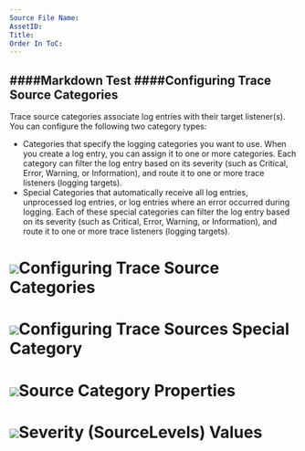 ```yaml
---
Source File Name:
AssetID:
Title:
Order In ToC:
---
```


####Markdown Test
####Configuring Trace Source Categories
----------
  Trace source categories associate log entries with their target listener(s). You can configure the following two category types:
+ Categories that specify the logging categories you want to use. When you create a log entry, you can assign it to one or more categories. Each category can filter the log entry based on its severity (such as Critical, Error, Warning, or Information), and route it to one or more trace listeners (logging targets).
+ Special Categories that automatically receive all log entries, unprocessed log entries, or log entries where an error occurred during logging.  Each of these special categories can filter the log entry based on its severity (such as Critical, Error, Warning, or Information), and route it to one or more trace listeners (logging targets).
<h1 class="heading" xmlns:dt="uuid:C2F41010-65B3-11d1-A29F-00AA00C14882" xmlns:xlink="http://www.w3.org/1999/xlink" xmlns:MSHelp="http://msdn.microsoft.com/mshelp"><span onclick="ExpandCollapse(sectionToggle0)" style="cursor:default;" onkeypress="ExpandCollapse_CheckKey(sectionToggle0)" tabindex="0"><img id="sectionToggle0" onload="OnLoadImage()" class="toggle" name="toggleSwitch" src="../local/exp.gif" />Configuring Trace Source Categories</span></h1><div id="sectionSection0" class="section" name="collapseableSection" style="display: none;" xmlns:dt="uuid:C2F41010-65B3-11d1-A29F-00AA00C14882" xmlns:xlink="http://www.w3.org/1999/xlink" xmlns:MSHelp="http://msdn.microsoft.com/mshelp">The next procedure describes how to assign log entries to categories by using the configuration tool. 
<a name="config_categorysources" href="#"><span /></a>
**To configure Categories**

1. Add a category by clicking the plus sign icon in the Categories pane and clicking Add Category. A new category is added to the configuration with its properties displayed. If a category's properties are not visible, click the expander arrow for the category you want to configure. 
2. (Optional) In the properties pane, edit the name of the category. 
3. Click the Minimum Severity property and select the severity level of the events that will be assigned to this category. For information about the source level values, see the tables that follow this procedure. 
4. Click the Auto Flush property and select True if you want the listener to flush its data to the target after each new entry is written to this source. Select False if you want to flush the entries in your code only when required.
5. To add a logging target listener, click the Listeners property's plus icon and select a listener from the drop-down list.
6. To remove a listener from the list, click the cross icon. You can also make a new selection from the drop-down list for an existing listener to change the contents of the list.
7. Repeat the procedure for each category you require.
</div><h1 class="heading" xmlns:dt="uuid:C2F41010-65B3-11d1-A29F-00AA00C14882" xmlns:xlink="http://www.w3.org/1999/xlink" xmlns:MSHelp="http://msdn.microsoft.com/mshelp"><span onclick="ExpandCollapse(sectionToggle1)" style="cursor:default;" onkeypress="ExpandCollapse_CheckKey(sectionToggle1)" tabindex="0"><img id="sectionToggle1" onload="OnLoadImage()" class="toggle" name="toggleSwitch" src="../local/exp.gif" />Configuring Trace Sources Special Category</span></h1><div id="sectionSection1" class="section" name="collapseableSection" style="display: none;" xmlns:dt="uuid:C2F41010-65B3-11d1-A29F-00AA00C14882" xmlns:xlink="http://www.w3.org/1999/xlink" xmlns:MSHelp="http://msdn.microsoft.com/mshelp">The next procedure describes how to configure the special categories. The <b>Logging Errors &amp; Warnings</b> special category receives log entries for errors and warnings that occur during the logging process. The <b>Unprocessed Category</b> special category receives all log entries that are not processed by a source category (such as entries that specify a category that is not configured). The <b>All Events</b> special category receives all log entries.
<a name="config_specialtraces" href="#"><span /></a>
**To configure Special Categories**

1. In the Special Categories section, click the special source category you want to configure. 
2. (Optional) In the properties pane, type the name of the category. 
3.  (Optional) Set the Minimum Severity property. For information about the SourceLevels property values, see tables that follow this procedure.
4. Click the Auto Flush property and select True if you want the listener to flush its data to the target after each new entry is written to this source. Select False if you want to flush the entries in your code only when required.
5. To add a logging target listener, click the Listeners property's plus icon and select a listener from the drop-down list.
6. To remove a listener from the list, click the delete(x) icon. You can also make a new selection from the drop-down list for an existing listener to change the contents of the list.
7. Repeat the procedure for each special category source you wish to configure.
<div class="alert"><table width="100%" cellspacing="0" cellpadding="0"><tr><th align="left"><img class="note" src="../local/note.gif" />Note:</th></tr><tr><td>If an error occurs when the block writes to a special trace source, there is no error reported and the original log message is discarded.</td></tr></table><p /></div></div><h1 class="heading" xmlns:dt="uuid:C2F41010-65B3-11d1-A29F-00AA00C14882" xmlns:xlink="http://www.w3.org/1999/xlink" xmlns:MSHelp="http://msdn.microsoft.com/mshelp"><span onclick="ExpandCollapse(sectionToggle2)" style="cursor:default;" onkeypress="ExpandCollapse_CheckKey(sectionToggle2)" tabindex="0"><img id="sectionToggle2" onload="OnLoadImage()" class="toggle" name="toggleSwitch" src="../local/exp.gif" />Source Category Properties</span></h1><div id="sectionSection2" class="section" name="collapseableSection" style="display: none;" xmlns:dt="uuid:C2F41010-65B3-11d1-A29F-00AA00C14882" xmlns:xlink="http://www.w3.org/1999/xlink" xmlns:MSHelp="http://msdn.microsoft.com/mshelp"><a name="props_categorysources" href="#"><span /></a>The following table lists the <b>Category Source</b> properties.
<table><tr><th><p><b>Property</b></p></th><th><p><b>Description</b></p></th></tr><tr><td><p><b>Name</b></p></td><td><p>The name of the category. The default is <b>Category Source</b>.</p></td></tr><tr><td><p><b>Minimum Severity</b></p></td><td><p>Possible values are <b>ActivityTracing</b>, <b>All</b>, <b>Critical</b>, <b>Error</b>, <b>Information</b>, <b>Off</b>, <b>Verbose</b>, and <b>Warning</b>. The default is <b>All</b>. See the following table for more information. Represented by the <b>filter </b>element in an XML file. See <hlink xlink:type="simple" xlink:show="new" xlink:actuate="onRequest" xlink:href="9301547d-44c4-490c-91a0-b63e86e4b6a2.html#switchlevel">SourceLevels</hlink>.</p></td></tr><tr><td><p><b>Auto Flush</b></p></td><td><p>Specifies whether the listener will flush its data to the target after every new entry is written to this source. The default value is <b>True</b>. When set to <b>False</b>, code can flush the entries when required. Note that it is your responsibility to ensure that all entries are flushed to the target, especially if an exception or failure occurs in the application. Otherwise, you will lose any cached logging information not yet written to the target.</p></td></tr><tr><td><p><b>Listeners</b></p></td><td><p>The name of the trace listeners that receive log entries and write them to the appropriate destinations.</p></td></tr></table> table copy-of
  </div><h1 class="heading" xmlns:dt="uuid:C2F41010-65B3-11d1-A29F-00AA00C14882" xmlns:xlink="http://www.w3.org/1999/xlink" xmlns:MSHelp="http://msdn.microsoft.com/mshelp"><span onclick="ExpandCollapse(sectionToggle3)" style="cursor:default;" onkeypress="ExpandCollapse_CheckKey(sectionToggle3)" tabindex="0"><img id="sectionToggle3" onload="OnLoadImage()" class="toggle" name="toggleSwitch" src="../local/exp.gif" />Severity (SourceLevels) Values</span></h1><div id="sectionSection3" class="section" name="collapseableSection" style="display: none;" xmlns:dt="uuid:C2F41010-65B3-11d1-A29F-00AA00C14882" xmlns:xlink="http://www.w3.org/1999/xlink" xmlns:MSHelp="http://msdn.microsoft.com/mshelp"><a name="switchlevel" href="#"><span /></a>The following table lists the possible values for the severity property of a category or a trace listener. 
<table><tr><th><p><b>Value</b></p></th><th><p><b>Description</b></p></th></tr><tr><td><p><b>ActivityTracing</b></p></td><td><p>Allows the <b>Stop</b>, <b>Start</b>, <b>Suspend</b>, <b>Transfer</b>, and <b>Resume</b> events through. </p></td></tr><tr><td><p><b>All</b></p></td><td><p>Allows all events through.</p></td></tr><tr><td><p><b>Critical</b></p></td><td><p>Allows only <b>Critical</b> events through. A critical event is a fatal error or application crash.</p></td></tr><tr><td><p><b>Error</b></p></td><td><p>Allows <b>Critical</b> and <b>Error</b> events through. An <b>Error</b> event is a recoverable error.</p></td></tr><tr><td><p><b>Information</b></p></td><td><p>Allows <b>Critical</b>, <b>Error</b>, <b>Warning</b>, and <b>Information</b> events through. An information event is an informational message.</p></td></tr><tr><td><p><b>Off</b></p></td><td><p>Does not allow any events through.</p></td></tr><tr><td><p><b>Verbose</b></p></td><td><p>Allows <b>Critical</b>, <b>Error</b>, <b>Warning</b>, <b>Information</b>, and <b>Verbose</b> events through. A <b>Verbose</b> event is a debugging trace.</p></td></tr><tr><td><p><b>Warning</b></p></td><td><p>Allows <b>Critical</b>, <b>Error</b>, and <b>Warning</b> events through. A <b>Warning</b> event can indicate both critical and non-critical issues.</p></td></tr></table> table copy-of
    
</div>
